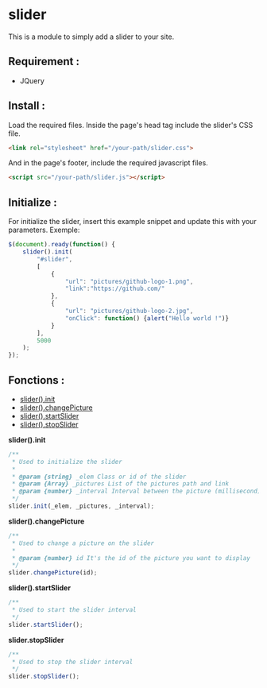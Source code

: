 # slider
This is a module to simply add a slider to your site.

## Requirement :
* JQuery

## Install :
Load the required files.
Inside the page's head tag include the slider's CSS file.
``` html
<link rel="stylesheet" href="/your-path/slider.css">
```

And in the page's footer, include the required javascript files.
``` html
<script src="/your-path/slider.js"></script>
```

## Initialize :
For initialize the slider, insert this example snippet and update this with your parameters.
Exemple: 
``` js
$(document).ready(function() {
    slider().init(
        "#slider", 
        [
            {
                "url": "pictures/github-logo-1.png", 
                "link":"https://github.com/"
            }, 
            {
                "url": "pictures/github-logo-2.jpg", 
                "onClick": function() {alert("Hello world !")}
            }
        ],
        5000
    );
});
```

## Fonctions :
- [slider().init](#init)
- [slider().changePicture](#changePicture)
- [slider().startSlider](#startSlider)
- [slider().stopSlider](#stopSlider)

__slider().init__ <a name="init"></a>
``` js
/**
 * Used to initialize the slider
 *
 * @param {string} _elem Class or id of the slider
 * @param {Array} _pictures List of the pictures path and link
 * @param {number} _interval Interval between the picture (millisecond)
 */
slider.init(_elem, _pictures, _interval);
```

__slider().changePicture__ <a name="changePicture"></a>
``` js
/**
 * Used to change a picture on the slider
 *
 * @param {number} id It's the id of the picture you want to display
 */
slider.changePicture(id);
```

__slider().startSlider__ <a name="startSlider"></a>
``` js
/**
 * Used to start the slider interval
 */
slider.startSlider();
```

__slider.stopSlider__ <a name="stopSlider"></a>
``` js
/**
 * Used to stop the slider interval
 */
slider.stopSlider();
```